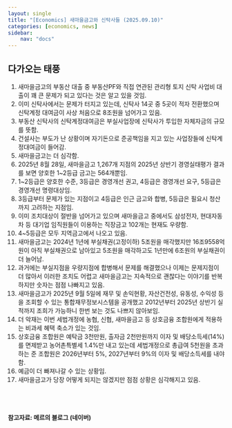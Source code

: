 ```yaml
---
layout: single
title: "[Economics] 새마을금고와 신탁사들 (2025.09.10)"
categories: [economics, news]
sidebar:
    nav: "docs"
---
```


## 다가오는 태풍
1. 새마을금고의 부동산 대출 중 부동산PF와 직접 연관된 관리형 토지 신탁 사업비 대출이 꽤 큰 문제가 되고 있다는 것은 알고 있을 것임.
1. 이미 신탁사에서는 문제가 터지고 있는데, 신탁사 14곳 중 5곳이 적자 전환했으며 신탁계정 대여금이 사상 처음으로 8조원을 넘어가고 있음.
1. 부동산 신탁사의 신탁계정대여금은 부실사업장에 신탁사가 투입한 자체자금의 규모를 뜻함.
1. 건설사는 부도가 난 상황이며 자기돈으로 준공책임을 지고 있는 사업장들에 신탁계정대여금이 들어감.
1. 새마을금고는 더 심각함.
1. 2025년 8월 28일, 새마을금고 1,267개 지점의 2025년 상반기 경영실태평가 결과를 보면 양호한 1~2등급 금고는 564개뿐임.
1. 1~2등급은 양호한 수준, 3등급은 경영개선 권고, 4등급은 경영개선 요구, 5등급은 경영개선 명령대상임.
1. 3등급부터 문제가 있는 지점이고 4등급은 인근 금고와 합병, 5등급은 필요시 청산까지 고려하는 지점임.
1. 이미 조치대상이 절반을 넘어가고 있으며 새마을금고 중에서도 삼성전자, 현대자동차 등 대기업 임직원들이 이용하는 직장금고 102개는 현재도 우량함.
1. 4~5등급은 모두 지역금고에서 나오고 있음.
1. 새마을금고는 2024년 1년에 부실채권(고정이하) 5조원을 매각했지만 16조9558억원이 아직 부실채권으로 남아있고 5조원을 매각하고도 1년만에 6조원의 부실채권이 더 늘어남.
1. 과거에는 부실지점을 우량지점에 합병해서 문제를 해결했으나 이제는 문제지점이 더 많아서 이러한 조치도 어렵고 새마을금고는 지속적으로 괜찮다는 이야기를 반복하지만 숫자는 점점 나빠지고 있음.
1. 새마을금고가 2025년 9월 5일에 재무 및 손익현황, 자산건전성, 유동성, 수익성 등을 조회할 수 있는 통합재무정보시스템을 공개했고 2012년부터 2025년 상반기 실적까지 조희가 가능하니 한번 보는 것도 나쁘지 않아보임.
1. 더 악재는 이번 세법개정에 농협, 신협, 새마을금고 등 상호금융 조합원에게 적용하는 비과세 혜택 축소가 있는 것임.
1. 상호금융 조합원은 예탁금 3천만원, 출자금 2천만원까지 이자 및 배당소득세(14%)를 면제받고 농어촌특별세 1.4%만 내고 있는데 세법개정으로 총급여 5천원을 초과하는 준 조합원은 2026년부터 5%, 2027년부터 9%의 이자 및 배당소득세를 내야 함.
1. 예금이 더 빠져나갈 수 있는 상황임.
1. 새마을금고가 당장 어떻게 되지는 않겠지만 점점 상황은 심각해지고 있음.



<br/>
<br/>

#### 참고자료: 메르의 블로그 (네이버)